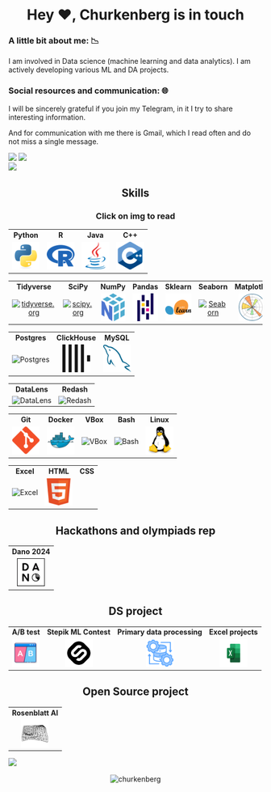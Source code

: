 <h1 align="center">Hey ❤️, Churkenberg is in touch</h1>

### A little bit about me: 📉
I am involved in Data science (machine learning and data analytics). I am actively developing various ML and DA projects.

<!--<img src="https://user-images.githubusercontent.com/74038190/212747107-5b654ba5-31c6-4366-b42b-51b822e9bc52.gif">-->

### Social resources and communication: 🌐
I will be sincerely grateful if you join my Telegram, in it I try to share interesting information.

And for communication with me there is Gmail, which I read often and do not miss a single message.


<div> 
<a href="https://t.me/churkenberg" target="_blank"><img src="https://img.shields.io/badge/Telegram-blue?style=for-the-badge&logo=telegram&logoColor=white" target="_blank"></a>
<a href = "mailto:ichugynov@gmail.com"><img src="https://img.shields.io/badge/-Gmail-%23333?style=for-the-badge&logo=gmail&logoColor=white" target="_blank"></a>
</div>

<img src="https://user-images.githubusercontent.com/73097560/115834477-dbab4500-a447-11eb-908a-139a6edaec5c.gif">

<h2 align="center">Skills</h2>
<h3 align="center">Click on img to read</h3>


<!--#### Prog Lang
| Python | R | Java | C++ |
|----------|----------|----------|----------|
|<a href="https://www.python.org/" target="_blank"> <img src="https://github.com/devicons/devicon/blob/master/icons/python/python-original.svg" title="python.org"  alt="python.org" width="55" height="55"/> </a>|<a href="https://www.r-project.org/" target="_blank"> <img src="https://github.com/devicons/devicon/blob/master/icons/r/r-plain.svg" title="r-project.org"  alt="r-project.org" width="55" height="55"/> </a>|<a href="https://www.java.com" target="_blank"> <img src="https://github.com/devicons/devicon/blob/master/icons/java/java-original.svg" title="java.com"  alt="java.com" width="55" height="55"/> </a>|<a href="https://isocpp.org/" target="_blank"> <img src="https://github.com/devicons/devicon/blob/master/icons/cplusplus/cplusplus-original.svg" title="isocpp.org"  alt="isocpp.org" width="55" height="55"/> </a>|-->

<table>
  <tr>
    <td align="center"><strong>Python</strong></td>
    <td align="center"><strong>R</strong></td>
    <td align="center"><strong>Java</strong></td>
    <td align="center"><strong>C++</strong></td>
  </tr>
  <tr>
    <td align="center">
      <a href="https://www.python.org/" target="_blank">
        <img src="https://github.com/devicons/devicon/blob/master/icons/python/python-original.svg" title="python.org" alt="python.org" width="55" height="55"/>
      </a>
    </td>
    <td align="center">
      <a href="https://www.r-project.org/" target="_blank">
        <img src="https://github.com/devicons/devicon/blob/master/icons/r/r-plain.svg" title="r-project.org" alt="r-project.org" width="55" height="55"/>
      </a>
    </td>
    <td align="center">
      <a href="https://www.java.com" target="_blank">
        <img src="https://github.com/devicons/devicon/blob/master/icons/java/java-original.svg" title="java.com" alt="java.com" width="55" height="55"/>
      </a>
    </td>
    <td align="center">
      <a href="https://isocpp.org/" target="_blank">
        <img src="https://github.com/devicons/devicon/blob/master/icons/cplusplus/cplusplus-original.svg" title="isocpp.org" alt="isocpp.org" width="55" height="55"/>
      </a>
    </td>
  </tr>
</table>



<!--#### Libraries and Frameworks
| Tidyverse | SciPy | NumPy | Pandas | Sklearn | Seaborn | Matplotlib |
|----------|----------|----------|----------|----------|----------|----------|
|<a href="https://www.tidyverse.org/" target="_blank"> <img src="https://upload.wikimedia.org/wikipedia/commons/f/ff/Tidyverse_hex_logo.png" title="tidyverse.org"  alt="tidyverse.org" width="55" height="55"/> </a>|<a href="https://scipy.org/" target="_blank"> <img src="https://upload.wikimedia.org/wikipedia/commons/thumb/b/b2/SCIPY_2.svg/768px-SCIPY_2.svg.png" title="scipy.org" alt="scipy.org" width="55" height="55"/> </a>|<a href="https://numpy.org/" target="_blank"> <img src="https://github.com/devicons/devicon/blob/master/icons/numpy/numpy-original.svg" title="numpy.org" alt="numpy.org" width="55" height="55"/> </a>|<a href="" target="_blank"> <img src="https://github.com/devicons/devicon/blob/master/icons/pandas/pandas-original.svg" title="Pandas" alt="Pandas" width="55" height="55"/> </a>|<a href="" target="_blank"> <img src="https://github.com/devicons/devicon/blob/master/icons/scikitlearn/scikitlearn-original.svg" title="sklearn" alt="sklearn" width="55" height="55"/> </a>|<a href="" target="_blank"> <img src="https://user-images.githubusercontent.com/315810/92159303-30d41100-edfb-11ea-8107-1c5352202571.png" title="Seaborn" alt="Seaborn" width="55" height="55"/> </a>|<a href="" target="_blank"> <img src="https://github.com/devicons/devicon/blob/master/icons/matplotlib/matplotlib-original.svg" title="Matplotlib"  alt="Matplotlib" width="55" height="55"/> </a>|-->

<table>
  <tr>
    <td align="center"><strong>Tidyverse</strong></td>
    <td align="center"><strong>SciPy</strong></td>
    <td align="center"><strong>NumPy</strong></td>
    <td align="center"><strong>Pandas</strong></td>
    <td align="center"><strong>Sklearn</strong></td>
    <td align="center"><strong>Seaborn</strong></td>
    <td align="center"><strong>Matplotlib</strong></td>
  </tr>
  <tr>
    <td align="center">
      <a href="https://www.tidyverse.org/" target="_blank">
        <img src="https://upload.wikimedia.org/wikipedia/commons/f/ff/Tidyverse_hex_logo.png" title="tidyverse.org" alt="tidyverse.org" width="55" height="55"/>
      </a>
    </td>
    <td align="center">
      <a href="https://scipy.org/" target="_blank">
        <img src="https://upload.wikimedia.org/wikipedia/commons/thumb/b/b2/SCIPY_2.svg/768px-SCIPY_2.svg.png" title="scipy.org" alt="scipy.org" width="55" height="55"/>
      </a>
    </td>
    <td align="center">
      <a href="https://numpy.org/" target="_blank">
        <img src="https://github.com/devicons/devicon/blob/master/icons/numpy/numpy-original.svg" title="numpy.org" alt="numpy.org" width="55" height="55"/>
      </a>
    </td>
    <td align="center">
      <a href="" target="_blank">
        <img src="https://github.com/devicons/devicon/blob/master/icons/pandas/pandas-original.svg" title="Pandas" alt="Pandas" width="55" height="55"/>
      </a>
    </td>
    <td align="center">
      <a href="" target="_blank">
        <img src="https://github.com/devicons/devicon/blob/master/icons/scikitlearn/scikitlearn-original.svg" title="sklearn" alt="sklearn" width="55" height="55"/>
      </a>
    </td>
    <td align="center">
      <a href="" target="_blank">
        <img src="https://user-images.githubusercontent.com/315810/92159303-30d41100-edfb-11ea-8107-1c5352202571.png" title="Seaborn" alt="Seaborn" width="55" height="55"/>
      </a>
    </td>
    <td align="center">
      <a href="" target="_blank">
        <img src="https://github.com/devicons/devicon/blob/master/icons/matplotlib/matplotlib-original.svg" title="Matplotlib" alt="Matplotlib" width="55" height="55"/>
      </a>
    </td>
  </tr>
</table>

<!--#### DBMS
| Postgres | ClickHouse | MySQL |
|----------|----------|----------|
|<img src="https://cdn.iconscout.com/icon/free/png-256/free-postgresql-8-1175119.png?f=webp" title="Postgres" alt="Postgres" width="55" height="55"/>|<img src="https://github.com/churkenberg/churkenberg/blob/main/image/clickhouse-seeklogo.png" title="ClickHouse" alt="ClickHouse" width="55" height="55"/>|<img src="https://github.com/devicons/devicon/blob/master/icons/mysql/mysql-original.svg" title="MySQL" alt="MySQL" width="55" height="55"/>|-->

<table>
  <tr>
    <td align="center"><strong>Postgres</strong></td>
    <td align="center"><strong>ClickHouse</strong></td>
    <td align="center"><strong>MySQL</strong></td>
  </tr>
  <tr>
    <td align="center">
      <img src="https://cdn.iconscout.com/icon/free/png-256/free-postgresql-8-1175119.png?f=webp" title="Postgres" alt="Postgres" width="55" height="55"/>
    </td>
    <td align="center">
      <img src="https://github.com/churkenberg/churkenberg/blob/main/image/clickhouse-seeklogo.png" title="ClickHouse" alt="ClickHouse" width="55" height="55"/>
    </td>
    <td align="center">
      <img src="https://github.com/devicons/devicon/blob/master/icons/mysql/mysql-original.svg" title="MySQL" alt="MySQL" width="55" height="55"/>
    </td>
  </tr>
</table>

<!--#### BI
| DataLens | Redash |
|----------|----------|
|<img src="https://336118.selcdn.ru/Gutsy-Culebra/products/Yandex-DataLens-Logo.png" title="DataLens" alt="DataLens" width="55" height="55"/>|<img src="https://redash.io/assets/images/redash-256.png" title="Redash" alt="Redash" width="55" height="55"/>|-->

<table>
  <tr>
    <td align="center"><strong>DataLens</strong></td>
    <td align="center"><strong>Redash</strong></td>
  </tr>
  <tr>
    <td align="center">
      <img src="https://336118.selcdn.ru/Gutsy-Culebra/products/Yandex-DataLens-Logo.png" title="DataLens" alt="DataLens" width="55" height="55"/>
    </td>
    <td align="center">
      <img src="https://redash.io/assets/images/redash-256.png" title="Redash" alt="Redash" width="55" height="55"/>
    </td>
  </tr>
</table>

<!--#### OPS
| Git | Docker | VBox | Bash | Linux |
|----------|----------|----------|----------|----------|
|<img src="https://github.com/devicons/devicon/blob/master/icons/git/git-original.svg" title="Git" alt="Git" width="55" height="55"/>|<img src="https://github.com/devicons/devicon/blob/master/icons/docker/docker-original.svg" title="Docker" alt="Docker" width="55" height="55"/>| <img src="https://upload.wikimedia.org/wikipedia/commons/d/d5/Virtualbox_logo.png" title="VBox" alt="VBox" width="55" height="55"/>|<img src="https://upload.wikimedia.org/wikipedia/commons/thumb/4/4b/Bash_Logo_Colored.svg/1200px-Bash_Logo_Colored.svg.png" title="Bash"  alt="Bash" width="55" height="55"/>|<img src="https://github.com/devicons/devicon/blob/master/icons/linux/linux-original.svg" title="Linux"  alt="Linux" width="55" height="55"/>|-->

<table>
  <tr>
    <td align="center"><strong>Git</strong></td>
    <td align="center"><strong>Docker</strong></td>
    <td align="center"><strong>VBox</strong></td>
    <td align="center"><strong>Bash</strong></td>
    <td align="center"><strong>Linux</strong></td>
  </tr>
  <tr>
    <td align="center">
      <img src="https://github.com/devicons/devicon/blob/master/icons/git/git-original.svg" title="Git" alt="Git" width="55" height="55"/>
    </td>
    <td align="center">
      <img src="https://github.com/devicons/devicon/blob/master/icons/docker/docker-original.svg" title="Docker" alt="Docker" width="55" height="55"/>
    </td>
    <td align="center">
      <img src="https://upload.wikimedia.org/wikipedia/commons/d/d5/Virtualbox_logo.png" title="VBox" alt="VBox" width="55" height="55"/>
    </td>
    <td align="center">
      <img src="https://upload.wikimedia.org/wikipedia/commons/thumb/4/4b/Bash_Logo_Colored.svg/1200px-Bash_Logo_Colored.svg.png" title="Bash" alt="Bash" width="55" height="55"/>
    </td>
    <td align="center">
      <img src="https://github.com/devicons/devicon/blob/master/icons/linux/linux-original.svg" title="Linux" alt="Linux" width="55" height="55"/>
    </td>
  </tr>
</table>

<!--#### Other
Excel | HTML | CSS |
|----------|----------|----------|
<img src="https://upload.wikimedia.org/wikipedia/commons/8/87/LibreOffice_7.5_Calc_Icon.png" title="Excel" alt="Excel" width="55" height="55"/>|<img src="https://github.com/devicons/devicon/blob/master/icons/html5/html5-original.svg" title="HTML"  alt="HTML" width="55" height="55"/> |<img src="https://github.com/devicons/devicon/blob/master/icons/css3/css3-original.svg" title="CSS"  alt="CSS" width="55" height="55"/>|-->

<table>
  <tr>
    <td align="center"><strong>Excel</strong></td>
    <td align="center"><strong>HTML</strong></td>
    <td align="center"><strong>CSS</strong></td>
  </tr>
  <tr>
    <td align="center">
      <img src="https://upload.wikimedia.org/wikipedia/commons/8/87/LibreOffice_7.5_Calc_Icon.png" title="Excel" alt="Excel" width="55" height="55"/>
    </td>
    <td align="center">
      <img src="https://github.com/devicons/devicon/blob/master/icons/html5/html5-original.svg" title="HTML" alt="HTML" width="55" height="55"/>
    </td>
  </tr>
</table>

<h2 align="center">Hackathons and olympiads rep</h2>

<!--| Dano 2024 |
|----------|
|<a href="https://github.com/churkenberg/dano_2024" target="_blank"> <img src="https://github.com/churkenberg/churkenberg/blob/main/image/dano_logo.png" title="github.com/churkenberg/dano_2024"  alt="github.com/churkenberg/dano_2024" width="55" height="55"/> </a>|-->

<table>
  <tr>
    <td align="center"><strong>Dano 2024</strong></td>
  </tr>
  <tr>
    <td align="center">
      <a href="https://www.tidyverse.org/" target="_blank">
        <img src="https://github.com/churkenberg/churkenberg/blob/main/image/dano_logo.png" title="github.com/churkenberg/dano_2024"  alt="github.com/churkenberg/dano_2024" width="55" height="55"/>
      </a>
    </td>
  </tr>
</table>

<h2 align="center">DS project</h2>

<!--| A/B test | Stepik ML Сontest | Primary data processing | Excel projects |
|----------|----------|----------|----------|
|<a href="https://github.com/churkenberg/ab_test" target="_blank"> <img src="https://github.com/churkenberg/churkenberg/blob/main/image/abtest_logo.png" title="github.com/churkenberg/ab_test"  alt="github.com/churkenberg/ab_test" width="55" height="55"/> </a>|<a href="https://github.com/churkenberg/stepik_ml_contest" target="_blank"> <img src="https://github.com/churkenberg/churkenberg/blob/main/image/stepic_logo.png" title="github.com/churkenberg/stepik_ml_contest"  alt="github.com/churkenberg/stepik_ml_contest" width="55" height="55"/> </a>|<a href="https://github.com/churkenberg/primary_data_processing" target="_blank"> <img src="https://github.com/churkenberg/churkenberg/blob/main/image/db_logo.png" title="github.com/churkenberg/primary_data_processing"  alt="github.com/churkenberg/primary_data_processing" width="55" height="55"/> </a>|<a href="https://github.com/churkenberg/excel_projects" target="_blank"> <img src="https://github.com/churkenberg/churkenberg/blob/main/image/excel_logo.png" title="github.com/churkenberg/excel_projects"  alt="github.com/churkenberg/excel_projects" width="55" height="55"/> </a>|-->

<table>
  <tr>
    <td align="center"><strong>A/B test</strong></td>
    <td align="center"><strong>Stepik ML Contest</strong></td>
    <td align="center"><strong>Primary data processing</strong></td>
    <td align="center"><strong>Excel projects</strong></td>
  </tr>
  <tr>
    <td align="center">
      <a href="https://github.com/churkenberg/ab_test" target="_blank">
        <img src="https://github.com/churkenberg/churkenberg/blob/main/image/abtest_logo.png" title="github.com/churkenberg/ab_test" alt="github.com/churkenberg/ab_test" width="55" height="55"/>
      </a>
    </td>
    <td align="center">
      <a href="https://github.com/churkenberg/stepik_ml_contest" target="_blank">
        <img src="https://github.com/churkenberg/churkenberg/blob/main/image/stepic_logo.png" title="github.com/churkenberg/stepik_ml_contest" alt="github.com/churkenberg/stepik_ml_contest" width="55" height="55"/>
      </a>
    </td>
    <td align="center">
      <a href="https://github.com/churkenberg/primary_data_processing" target="_blank">
        <img src="https://github.com/churkenberg/churkenberg/blob/main/image/db_logo.png" title="github.com/churkenberg/primary_data_processing" alt="github.com/churkenberg/primary_data_processing" width="55" height="55"/>
      </a>
    </td>
    <td align="center">
      <a href="https://github.com/churkenberg/excel_projects" target="_blank">
        <img src="https://github.com/churkenberg/churkenberg/blob/main/image/excel_logo.png" title="github.com/churkenberg/excel_projects" alt="github.com/churkenberg/excel_projects" width="55" height="55"/>
      </a>
    </td>
  </tr>
</table>

<h2 align="center">Open Source project</h2>

<!--| Rosenblatt AI |
|----------|
|<a href="https://github.com/churkenberg/Rosenblatt_ai" target="_blank"> <img src="https://github.com/churkenberg/Rosenblatt_ai/blob/main/design/logo/without_background.png" title="github.com/churkenberg/Rosenblatt_ai"  alt="github.com/churkenberg/Rosenblatt_ai" width="55" height="55"/> </a>|-->

<table>
  <tr>
    <td align="center"><strong>Rosenblatt AI</strong></td>
  </tr>
  <tr>
    <td align="center">
      <a href="https://github.com/churkenberg/Rosenblatt_ai" target="_blank">
        <img src="https://github.com/churkenberg/Rosenblatt_ai/blob/main/design/logo/without_background.png" title="github.com/churkenberg/Rosenblatt_ai"  alt="github.com/churkenberg/Rosenblatt_ai" width="55" height="55"/>
      </a>
    </td>
  </tr>
</table>

<img src="https://user-images.githubusercontent.com/73097560/115834477-dbab4500-a447-11eb-908a-139a6edaec5c.gif">

<p align="center">
  <img src="https://github-readme-stats.vercel.app/api/top-langs?username=churkenberg&show_icons=true&locale=en&layout=compact" alt="churkenberg" />
</p>

<!--<div align="center">
  <img src="https://user-images.githubusercontent.com/74038190/226127923-0e8b7792-7b3c-462b-951b-63c96ba1a5af.gif" alt="MasterHead">
</div>-->
